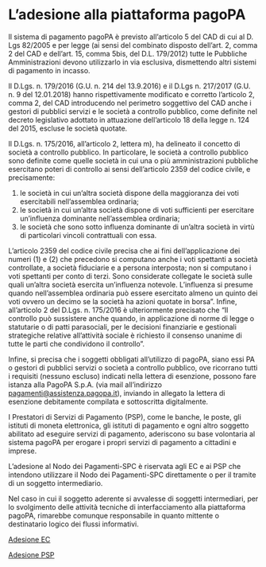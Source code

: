 # L’adesione alla piattaforma pagoPA

Il sistema di pagamento pagoPA è previsto all’articolo 5 del CAD di cui al D. Lgs 82/2005 e per legge (ai sensi del combinato disposto dell’art. 2, comma 2 del CAD e dell’art. 15, comma 5bis, del D.L. 179/2012) tutte le Pubbliche Amministrazioni devono utilizzarlo in via esclusiva, dismettendo altri sistemi di pagamento in incasso.

Il D.Lgs. n. 179/2016 (G.U. n. 214 del 13.9.2016) e il D.Lgs n. 217/2017 (G.U. n. 9 del 12.01.2018) hanno rispettivamente modificato e corretto l’articolo 2, comma 2, del CAD introducendo nel perimetro soggettivo del CAD anche i gestori di pubblici servizi e le società a controllo pubblico, come definite nel decreto legislativo adottato in attuazione dell’articolo 18 della legge n. 124 del 2015, escluse le società quotate.

Il D.Lgs. n. 175/2016, all’articolo 2, lettera m), ha delineato il concetto di società a controllo pubblico. In particolare, le società a controllo pubblico sono definite come quelle società in cui una o più amministrazioni pubbliche esercitano poteri di controllo ai sensi dell’articolo 2359 del codice civile, e precisamente:

1. le società in cui un’altra società dispone della maggioranza dei voti esercitabili nell’assemblea ordinaria;
2. le società in cui un’altra società dispone di voti sufficienti per esercitare un’influenza dominante nell’assemblea ordinaria;
3. le società che sono sotto influenza dominante di un’altra società in virtù di particolari vincoli contrattuali con essa.

L’articolo 2359 del codice civile precisa che ai fini dell’applicazione dei numeri (1) e (2) che precedono si computano anche i voti spettanti a società controllate, a società fiduciarie e a persona interposta; non si computano i voti spettanti per conto di terzi. Sono considerate collegate le società sulle quali un’altra società esercita un’influenza notevole. L’influenza si presume quando nell’assemblea ordinaria può essere esercitato almeno un quinto dei voti ovvero un decimo se la società ha azioni quotate in borsa”. Infine, all’articolo 2 del D.Lgs. n. 175/2016 è ulteriormente precisato che “Il controllo può sussistere anche quando, in applicazione di norme di legge o statutarie o di patti parasociali, per le decisioni finanziarie e gestionali strategiche relative all’attività sociale è richiesto il consenso unanime di tutte le parti che condividono il controllo”.

Infine, si precisa che i soggetti obbligati all’utilizzo di pagoPA, siano essi PA o gestori di pubblici servizi o società a controllo pubblico, ove ricorrano tutti i requisiti (nessuno escluso) indicati nella lettera di esenzione, possono fare istanza alla PagoPA S.p.A. (via mail all’indirizzo [pagamenti@assistenza.pagopa.it](mailto:pagamenti@assistenza.pagopa.it)), inviando in allegato la lettera di esenzione debitamente compilata e sottoscritta digitalmente.

I Prestatori di Servizi di Pagamento (PSP), come le banche, le poste, gli istituti di moneta elettronica, gli istituti di pagamento e ogni altro soggetto abilitato ad eseguire servizi di pagamento, aderiscono su base volontaria al sistema pagoPA per erogare i propri servizi di pagamento a cittadini e imprese.

L’adesione al Nodo dei Pagamenti-SPC è riservata agli EC e ai PSP che intendono utilizzare il Nodo dei Pagamenti-SPC direttamente o per il tramite di un soggetto intermediario.

Nel caso in cui il soggetto aderente si avvalesse di soggetti intermediari, per lo svolgimento delle attività tecniche di interfacciamento alla piattaforma pagoPA, rimarebbe comunque responsabile in quanto mittente o destinatario logico dei flussi informativi.

[Adesione EC](../../ente-creditore/adesione.md)

[Adesione PSP](../../prestatore-di-servizi-di-pagamento/adesione.md)
